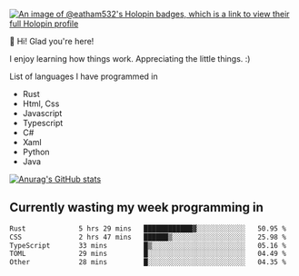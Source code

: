 [![An image of @eatham532's Holopin badges, which is a link to view their full Holopin profile](https://holopin.me/eatham532)](https://holopin.io/@eatham532)


👋 Hi! Glad you're here!

I enjoy learning how things work. Appreciating the little things. :)


List of languages I have programmed in
- Rust
- Html, Css
- Javascript
- Typescript
- C#
- Xaml
- Python
- Java

[![Anurag's GitHub stats](https://github-readme-stats.vercel.app/api?username=Eatham532&theme=dark)](https://github.com/anuraghazra/github-readme-stats)


## Currently wasting my week programming in
<!--START_SECTION:waka-->

```txt
Rust             5 hrs 29 mins   ████████████▓░░░░░░░░░░░░   50.95 %
CSS              2 hrs 47 mins   ██████▒░░░░░░░░░░░░░░░░░░   25.98 %
TypeScript       33 mins         █▒░░░░░░░░░░░░░░░░░░░░░░░   05.16 %
TOML             29 mins         █░░░░░░░░░░░░░░░░░░░░░░░░   04.49 %
Other            28 mins         █░░░░░░░░░░░░░░░░░░░░░░░░   04.35 %
```

<!--END_SECTION:waka-->
